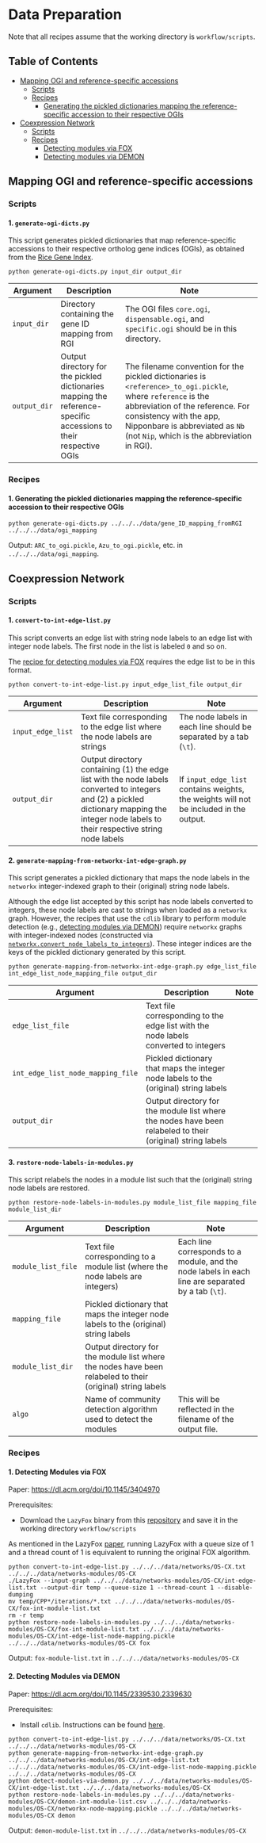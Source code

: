 # Data Preparation

Note that all recipes assume that the working directory is `workflow/scripts`.

## Table of Contents

-   [Mapping OGI and reference-specific accessions](https://github.com/bioinfodlsu/rice-pilaf/blob/main/prepare_data/README.md#mapping-ogi-and-reference-specific-accessions)
    -   [Scripts](https://github.com/bioinfodlsu/rice-pilaf/blob/main/prepare_data/README.md#scripts)
    -   [Recipes](https://github.com/bioinfodlsu/rice-pilaf/blob/main/prepare_data/README.md#recipes)
        -   [Generating the pickled dictionaries mapping the reference-specific accession to their respective OGIs](https://github.com/bioinfodlsu/rice-pilaf/blob/main/prepare_data/README.md#1-generating-the-pickled-dictionaries-mapping-the-reference-specific-accession-to-their-respective-ogis)
-   [Coexpression Network](https://github.com/bioinfodlsu/rice-pilaf/blob/main/prepare_data/README.md#coexpression-network)
    -   [Scripts](https://github.com/bioinfodlsu/rice-pilaf/blob/main/prepare_data/README.md#scripts-1)
    -   [Recipes](https://github.com/bioinfodlsu/rice-pilaf/blob/main/prepare_data/README.md#recipes-1)
        -   [Detecting modules via FOX](https://github.com/bioinfodlsu/rice-pilaf/blob/main/prepare_data/README.md#1-detecting-modules-via-fox)
        -   [Detecting modules via DEMON](https://github.com/bioinfodlsu/rice-pilaf/blob/main/prepare_data/README.md#2-detecting-modules-via-demon)

## Mapping OGI and reference-specific accessions

### Scripts

#### 1. `generate-ogi-dicts.py`

This script generates pickled dictionaries that map reference-specific accessions to their respective ortholog gene indices (OGIs), as obtained from the [Rice Gene Index](https://riceome.hzau.edu.cn/download.html).

```
python generate-ogi-dicts.py input_dir output_dir
```

| Argument     | Description                                                                                                      | Note                                                                                                                                                                                                                                                        |
| ------------ | ---------------------------------------------------------------------------------------------------------------- | ----------------------------------------------------------------------------------------------------------------------------------------------------------------------------------------------------------------------------------------------------------- |
| `input_dir`  | Directory containing the gene ID mapping from RGI                                                                | The OGI files `core.ogi`, `dispensable.ogi`, and `specific.ogi` should be in this directory.                                                                                                                                                                |
| `output_dir` | Output directory for the pickled dictionaries mapping the reference-specific accessions to their respective OGIs | The filename convention for the pickled dictionaries is `<reference>_to_ogi.pickle`, where `reference` is the abbreviation of the reference. For consistency with the app, Nipponbare is abbreviated as `Nb` (not `Nip`, which is the abbreviation in RGI). |

### Recipes

#### 1. Generating the pickled dictionaries mapping the reference-specific accession to their respective OGIs

```
python generate-ogi-dicts.py ../../../data/gene_ID_mapping_fromRGI ../../../data/ogi_mapping
```

Output: `ARC_to_ogi.pickle`, `Azu_to_ogi.pickle`, etc. in `../../../data/ogi_mapping`.

## Coexpression Network

### Scripts

#### 1. `convert-to-int-edge-list.py`

This script converts an edge list with string node labels to an edge list with integer node labels. The first node in the list is labeled `0` and so on.

The [recipe for detecting modules via FOX](https://github.com/bioinfodlsu/rice-pilaf/blob/main/prepare_data/README.md#1-detecting-modules-via-fox) requires the edge list to be in this format.

```
python convert-to-int-edge-list.py input_edge_list_file output_dir
```

| Argument          | Description                                                                                                                                                                                  | Note                                                                                   |
| ----------------- | -------------------------------------------------------------------------------------------------------------------------------------------------------------------------------------------- | -------------------------------------------------------------------------------------- |
| `input_edge_list` | Text file corresponding to the edge list where the node labels are strings                                                                                                                   | The node labels in each line should be separated by a tab (`\t`).                      |
| `output_dir`      | Output directory containing (1) the edge list with the node labels converted to integers and (2) a pickled dictionary mapping the integer node labels to their respective string node labels | If `input_edge_list` contains weights, the weights will not be included in the output. |

#### 2. `generate-mapping-from-networkx-int-edge-graph.py`

This script generates a pickled dictionary that maps the node labels in the `networkx` integer-indexed graph to their (original) string node labels.

Although the edge list accepted by this script has node labels converted to integers, these node labels are cast to strings when loaded as a `networkx` graph. However, the recipes that use the `cdlib` library to perform module detection (e.g., [detecting modules via DEMON](https://github.com/bioinfodlsu/rice-pilaf/blob/main/prepare_data/README.md#2-detecting-modules-via-demon)) require `networkx` graphs with integer-indexed nodes (constructed via [`networkx.convert_node_labels_to_integers`](https://networkx.org/documentation/stable/reference/generated/networkx.relabel.convert_node_labels_to_integers.html)). These integer indices are the keys of the pickled dictionary generated by this script.

```
python generate-mapping-from-networkx-int-edge-graph.py edge_list_file int_edge_list_node_mapping_file output_dir
```

| Argument           | Description                                                                                                | Note                                                                                               |
| ------------------ | ---------------------------------------------------------------------------------------------------------- | -------------------------------------------------------------------------------------------------- |
| `edge_list_file` | Text file corresponding to the edge list with the node labels converted to integers                              |   |
| `int_edge_list_node_mapping_file`     | Pickled dictionary that maps the integer node labels to the (original) string labels                       |
| `output_dir`  | Output directory for the module list where the nodes have been relabeled to their (original) string labels |

#### 3. `restore-node-labels-in-modules.py`

This script relabels the nodes in a module list such that the (original) string node labels are restored.

```
python restore-node-labels-in-modules.py module_list_file mapping_file module_list_dir
```

| Argument           | Description                                                                                                | Note                                                                                               |
| ------------------ | ---------------------------------------------------------------------------------------------------------- | -------------------------------------------------------------------------------------------------- |
| `module_list_file` | Text file corresponding to a module list (where the node labels are integers)                              | Each line corresponds to a module, and the node labels in each line are separated by a tab (`\t`). |
| `mapping_file`     | Pickled dictionary that maps the integer node labels to the (original) string labels                       |
| `module_list_dir`  | Output directory for the module list where the nodes have been relabeled to their (original) string labels |
| `algo`             | Name of community detection algorithm used to detect the modules                                           | This will be reflected in the filename of the output file.                                         |

### Recipes

#### 1. Detecting Modules via FOX

Paper: https://dl.acm.org/doi/10.1145/3404970

Prerequisites:

-   Download the `LazyFox` binary from this [repository](https://github.com/TimGarrels/LazyFox) and save it in the working directory `workflow/scripts`

As mentioned in the LazyFox [paper](https://peerj.com/articles/cs-1291/), running LazyFox with a queue size of 1 and a thread count of 1 is equivalent to running the original FOX algorithm.

```
python convert-to-int-edge-list.py ../../../data/networks/OS-CX.txt ../../../data/networks-modules/OS-CX
./LazyFox --input-graph ../../../data/networks-modules/OS-CX/int-edge-list.txt --output-dir temp --queue-size 1 --thread-count 1 --disable-dumping
mv temp/CPP*/iterations/*.txt ../../../data/networks-modules/OS-CX/fox-int-module-list.txt
rm -r temp
python restore-node-labels-in-modules.py ../../../data/networks-modules/OS-CX/fox-int-module-list.txt ../../../data/networks-modules/OS-CX/int-edge-list-node-mapping.pickle ../../../data/networks-modules/OS-CX fox
```

Output: `fox-module-list.txt` in `../../../data/networks-modules/OS-CX`

#### 2. Detecting Modules via DEMON

Paper: https://dl.acm.org/doi/10.1145/2339530.2339630

Prerequisites:

-   Install `cdlib`. Instructions can be found [here](https://cdlib.readthedocs.io/en/latest/installing.html).

```
python convert-to-int-edge-list.py ../../../data/networks/OS-CX.txt ../../../data/networks-modules/OS-CX
python generate-mapping-from-networkx-int-edge-graph.py ../../../data/networks-modules/OS-CX/int-edge-list.txt ../../../data/networks-modules/OS-CX/int-edge-list-node-mapping.pickle ../../../data/networks-modules/OS-CX
python detect-modules-via-demon.py ../../../data/networks-modules/OS-CX/int-edge-list.txt ../../../data/networks-modules/OS-CX
python restore-node-labels-in-modules.py ../../../data/networks-modules/OS-CX/demon-int-module-list.csv ../../../data/networks-modules/OS-CX/networkx-node-mapping.pickle ../../../data/networks-modules/OS-CX demon
```

Output: `demon-module-list.txt` in `../../../data/networks-modules/OS-CX`

